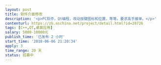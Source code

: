 ```yaml
---                
layout: post       
title: 软件介面修改           
description: '<p>PC软件，Qt编程，改动按键图标和位置，等等。要求高手接单。</p>'     
contenturl: https://zb.oschina.net/project/detail.html?id=20726      
tags: [C++,QT,桌面应用]            
salary: 5000-10000元          
publish_time: '已发布 2 小时'         
start_time: '2018-06-06 21:28:34'           
apply: 3                   
time_range: 20 天              
status: 招募中                  
---                 
```

